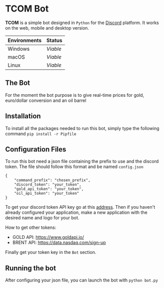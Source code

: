 # TCOM Bot

**TCOM** is a simple bot designed in ```Python``` for the [Discord](https://discordapp.com) platform. 
It works on the web, mobile and desktop version.

| Environments | Status |
| ------ | ------ |
| Windows | *Viable* |
| macOS | *Viable* |
| Linux | *Viable* |

## The Bot

For the moment the bot purpose is to give real-time prices for gold, euro/dollar conversion and an oil barrel

## Installation

To install all the packages needed to run this bot, simply type the following command 
``pip install -r Pipfile``

## Configuration Files

To run this bot need a json file containing the prefix to use and the discord token.
The file should follow this format and be named ``config.json``

```
{
    "command_prefix": "chosen_prefix",
    "discord_token": "your_token",
    "gold_api_token": "your_token",
    "oil_api_token": "your_token"
}
```

To get your discord token API key go at this [address](https://discordapp.com/developers/applications/).
Then if you haven't already configured your application, make a new application with the desired name
and logo for your bot.

How to get other tokens:
- GOLD API: https://www.goldapi.io/
- BRENT API: https://data.nasdaq.com/sign-up

Finally get your token key in the ``Bot`` section.

## Running the bot

After configuring your json file, you can launch the bot with 
``python bot.py``